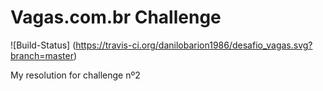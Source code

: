 # Vagas.com.br Challenge 
![Build-Status] (https://travis-ci.org/danilobarion1986/desafio_vagas.svg?branch=master)

My resolution for challenge nº2
